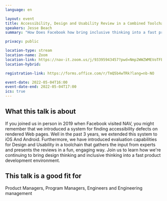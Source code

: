 ```yaml
---
language: en

layout: event
title: Accessibility, Design and Usability Review in a Combined Toolchain
speakers: Jesse Beach
summary: "How Does Facebook how bring inclusive thinking into a fast product development environment?"

privacy: public

location-type: stream
location-name: Zoom
location-link: https://nav-it.zoom.us/j/93395943457?pwd=Nmp2WWZWMEVoTFBLS2VxWWJleUxHZz09
location-hybrid:

registration-link: https://forms.office.com/r/TmQ5b4wTRk?lang=nb-NO

event-date: 2022-05-04T16:00
event-date-end: 2022-05-04T17:00
ics: true
---
```


## What this talk is about
If you joined us in person in 2019 when Facebook visited NAV, you might remember that we introduced a system for finding accessibility defects on rendered Web pages. Well in the past 3 years, we extended this system to iOS And Android. Furthermore, we have introduced evaluation capabilities for Design and Usability in a toolchain that gathers the input from experts and presents the reviews in a fun, engaging way. Join us to learn how we're continuing to bring design thinking and inclusive thinking into a fast product development environment. 

## This talk is a good fit for
Product Managers, Program Managers, Engineers and Engineering management
